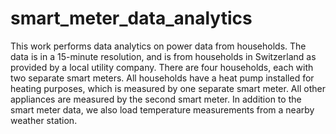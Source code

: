 # smart_meter_data_analytics
This work performs data analytics on power data from households. The data is in a 15-minute resolution, and is from households in Switzerland as provided by a local utility company. There are four households, each with two separate smart meters. All households have a heat pump installed for heating purposes, which is measured by one separate smart meter. All other appliances are measured by the second smart meter. In addition to the smart meter data, we also load temperature measurements from a nearby weather station. 
